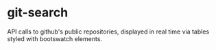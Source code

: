 # git-search
API calls to github's public repositories, displayed in real time via tables styled with bootswatch elements.
